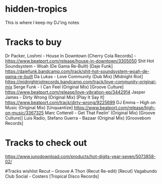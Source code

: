 # hidden-tropics
This is where I keep my DJ'ing notes


# Tracks to buy
Dr Packer, Loshmi - House In Downtown [Cherry Cola Records] -https://www.beatport.com/release/house-in-downtown/3305050
Shit Hot Soundsystem - Woah (De Gama Re-Built) [Daje Funk] https://dajefunk.bandcamp.com/track/shit-hot-soundsystem-woah-de-gama-re-built
Da Lukas - Love Community (Dub Mix) [Midnight Riot] https://midnightriotrecords.bandcamp.com/track/love-community-original-mix
Serge Funk - I Can Feel (Original Mix) [Groove Culture] 
https://www.beatport.com/release/love-vibration-ep/3442914
Jasper James - Dirty Wrong (Original Mix) [Play It Say It] https://www.beatport.com/track/dirty-wrong/9225699
DJ Emma – High on Music (Original Mix) [Unquantize] https://www.beatport.com/release/high-on-music/3367325
Marc Cotterell - Get That Feelin' (Original Mix) [Groove Culture)]
Luis Radio, Stefano Guerra - Bazaar (Original Mix) [Groovebom Records]


# Tracks to check out 
https://www.junodownload.com/products/hot-digits-year-seven/5073858-02/

#Tracks wishlist
Recut – Groove A Thon (Recut Re-edit) [Recut] 
Vagabundo Club Social - Costero [Tropical Disco Records]
